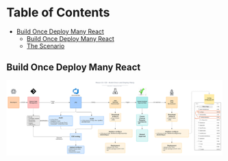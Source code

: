 # Table of Contents

* [Build Once Deploy Many React](#build-once-deploy-many-react)
   * [Build Once Deploy Many React](#build-once-deploy-many-react)
   * [The Scenario](#the-scenario)

## Build Once Deploy Many React
![cicd-diagram](DevOps-Build-Once-Deploy-Many-React/src/cicd-diagram.png)
